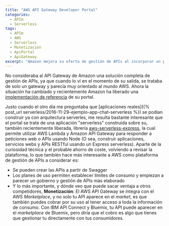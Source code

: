 ```yaml
---
title: "AWS API Gateway Developer Portal"
categories:
  - APIm
  - Serverless
tags:
  - APIm
  - AWS
  - Serverless
  - Monetizacion
  - ApiPortal
  - ApiGateway
excerpt: "Amazon mejora su oferta de gestión de APIs al incorporar un portal del desarrollador"
---
```


No consideraba al API Gateway de Amazon una solución completa de gestión de APIs, ya que cuando lo ví en el momento de su salida, se trataba de solo un gateway y parecía muy orientado al mundo AWS. 
Ahora la situación ha cambiado y recientemente Amazon ha liberado una [implementación de referencia](https://github.com/awslabs/aws-api-gateway-developer-portal) de su portal.

Justo cuando el otro día me preguntaba que [aplicaciones reales]({% post_url serverless/2016-11-29-ejemplo-app-chat-serverless %}) se podían construir ya con arquitectura serverles, me resulta bastante interesante que el portal se trate de una aplicación "serverless" construida sobre su, también recientemente liberada, librería [aws-serverless-express](https://github.com/awslabs/aws-serverless-express), la cual permite utilizar AWS Lambda y Amazon API Gateway para responder a peticiones web o APIs usando Node (O sea, construir aplicaciones, servicios webs y APIs RESTful usando un Express serverless).
Aparte de la curiosidad técnica y el probable ahorro de coste, volviendo a revisar la plataforma, lo que también hace más interesante a AWS como plataforma de gestión de APIs a considerar es:

* Se pueden crear las APIs a partir de Swagger
* Los planes de uso permiten establecer límites de consumo y empiezan a parecer un gobierno y gestión de APIs más elaborado
* Y lo más importante, y dónde veo que puede sacar ventaja a otros competidores, **Monetización**: El AWS API Gateway se integra con el AWS *Marketplace*, y no solo tu API aparece en el *market*, es que también puedes cobrar por su uso al tener acceso a toda la información de consumo. Con IBM API Connect y Bluemix, tu API puede aparecer en el *marketplace* de Bluemix, pero diría que el cobro es algo que tienes que gestionar tu directamente con tus consumidores. 